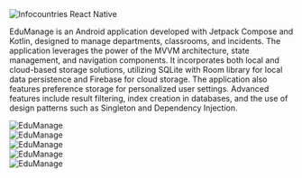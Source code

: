 <img src= "/assets/edu1.png" class="mx-auto max-h-80 rounded-lg" alt="Infocountries React Native">

EduManage is an Android application developed with Jetpack Compose and Kotlin, designed to manage
departments, classrooms, and incidents. The application leverages the power of the MVVM architecture, state management,
and navigation components.
It incorporates both local and cloud-based storage solutions, utilizing SQLite with Room library for local data
persistence and Firebase for cloud storage. The application also features preference storage for personalized user
settings. Advanced features include result filtering, index creation in databases, and the use of design patterns such
as Singleton and Dependency Injection.


 <div class="slider-vertical mx-auto mt-6 ">
        <div class="slides-vertical">
            <div>  <img src="/assets/edu2.png" alt="EduManage"></div>
            <div>  <img src="/assets/edu3.png" alt="EduManage"></div>
            <div>  <img src="/assets/edu4.png" alt="EduManage"></div>
            <div>  <img src="/assets/edu5.png" alt="EduManage"></div>
            <div>  <img src="/assets/edu1.png" alt="EduManage"></div>
        </div>
</div>

